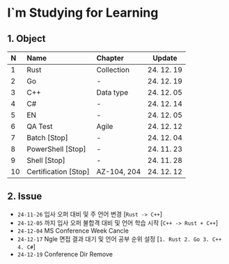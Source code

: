 # I`m Studying for Learning

## 1. Object
| N    | Name                 | Chapter     | Update     |
| :--- | :------------------- | :---------- | ---------- |
| 1    | Rust                 | Collection  | 24. 12. 19 |
| 2    | Go                   | -           | 24. 12. 19 |
| 3    | C++                  | Data type   | 24. 12. 05 |
| 4    | C#                   | -           | 24. 12. 14 |
| 5    | EN                   | -           | 24. 12. 05 |
| 6    | QA Test              | Agile       | 24. 12. 12 |
| 7    | Batch [Stop]         | -           | 24. 12. 04 |
| 8    | PowerShell [Stop]    | -           | 24. 11. 23 |
| 9    | Shell [Stop]         | -           | 24. 11. 28 |
| 10   | Certification [Stop] | AZ-104, 204 | 24. 12. 12 |

## 2. Issue
* `24-11-26` 입사 오퍼 대비 및 주 언어 변경 [`Rust -> C++`]
* `24-12-05` 까지 입사 오퍼 불합격 대비 및 언어 학습 시작 [`C++ -> Rust + C++`]
* `24-12-04` MS Conference Week Cancle
* `24-12-17` Ngle 면접 결과 대기 및 언어 공부 순위 설정 [`1. Rust 2. Go 3. C++ 4. C#`]
* `24-12-19` Conference Dir Remove